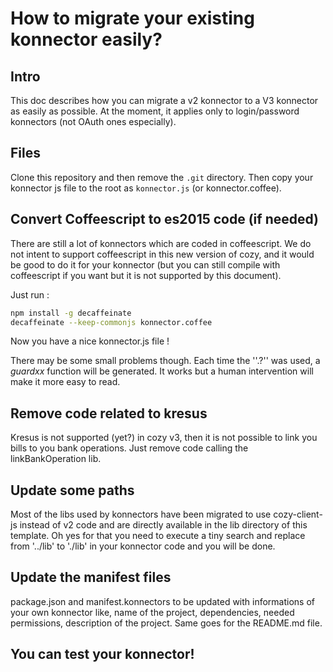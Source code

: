 # How to migrate your existing konnector easily?

## Intro

This doc describes how you can migrate a v2 konnector to a V3 konnector as easily as possible. At
the moment, it applies only to login/password konnectors (not OAuth ones especially).

## Files

Clone this repository and then remove the ```.git``` directory. Then copy your konnector js file to the root as ```konnector.js``` (or konnector.coffee).

## Convert Coffeescript to es2015 code (if needed)

There are still a lot of konnectors which are coded in coffeescript. We do not intent to support
coffeescript in this new version of cozy, and it would be good to do it for your konnector (but you
can still compile with coffeescript if you want but it is not supported by this document).

Just run :

```sh
npm install -g decaffeinate
decaffeinate --keep-commonjs konnector.coffee
```

Now you have a nice konnector.js file !

There may be some small problems though. Each time the ''.?'' was used, a _guardxx_ function will be generated. It works but a human
intervention will make it more easy to read.

## Remove code related to kresus

Kresus is not supported (yet?) in cozy v3, then it is not possible to link you bills to you bank
operations. Just remove code calling the linkBankOperation lib.

## Update some paths
Most of the libs used by konnectors have been migrated to use cozy-client-js instead of v2 code and
are directly available in the lib directory of this template. Oh yes for that you need to execute a
tiny search and replace from '../lib' to './lib' in your konnector code and you will be done.

## Update the manifest files

package.json and manifest.konnectors to be updated with informations of your own konnector like,
name of the project, dependencies, needed permissions, description of the project. Same goes for
the README.md file.

## You can test your konnector!
